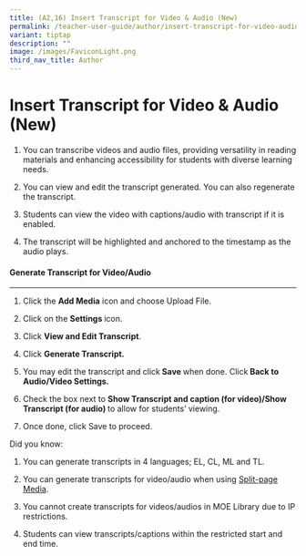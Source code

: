 ```yaml
---
title: (A2,16) Insert Transcript for Video & Audio (New)
permalink: /teacher-user-guide/author/insert-transcript-for-video-audio/
variant: tiptap
description: ""
image: /images/FaviconLight.png
third_nav_title: Author
---
```

<h1>Insert Transcript for Video &amp; Audio (New)</h1>
<p></p>
<ol data-tight="true" class="tight">
<li>
<p>You can transcribe videos and audio files, providing versatility in reading
materials and enhancing accessibility for students with diverse learning
needs.</p>
</li>
<li>
<p>You can view and edit the transcript generated. You can also regenerate
the transcript.</p>
</li>
<li>
<p>Students can view the video with captions/audio with transcript if it
is enabled.</p>
</li>
<li>
<p>The transcript will be highlighted and anchored to the timestamp as the
audio plays.</p>
</li>
</ol>
<p></p>
<h4>Generate Transcript for Video/Audio</h4>
<hr>
<ol data-tight="true" class="tight">
<li>
<p>Click the <strong>Add Media</strong> icon and choose Upload File.</p>
</li>
<li>
<p>Click on the <strong>Settings </strong>icon.</p>
</li>
<li>
<p>Click <strong>View and Edit Transcript</strong>.</p>
</li>
<li>
<p>Click <strong>Generate Transcript.</strong>
</p>
</li>
<li>
<p>You may edit the transcript and click<strong> Save </strong>when done.
Click<strong> Back to Audio/Video Settings.</strong>
</p>
</li>
<li>
<p>Check the box next to <strong>Show Transcript and caption (for video)/Show Transcript (for audio) </strong>to
allow for students’ viewing.</p>
</li>
<li>
<p>Once done, click Save to proceed.</p>
</li>
</ol>
<p></p>
<p>Did you know:</p>
<ol data-tight="true" class="tight">
<li>
<p>You can generate transcripts in 4 languages; EL, CL, ML and TL.</p>
</li>
<li>
<p>You can generate transcripts for video/audio when using <a href="https://www.learning.moe.edu.sg/teacher-user-guide/author/add-split-page-media/" rel="noopener noreferrer nofollow" target="_blank">Split-page Media</a>.</p>
</li>
<li>
<p>You cannot create transcripts for videos/audios in MOE Library due to&nbsp;IP
restrictions.</p>
</li>
<li>
<p>Students can view transcripts/captions within the restricted start and
end time.</p>
</li>
</ol>
<p></p>
<p></p>
<p></p>